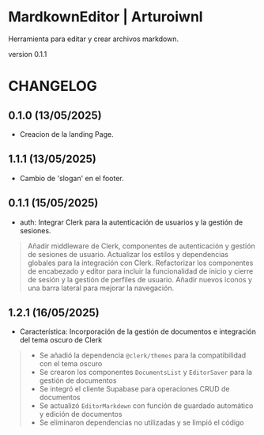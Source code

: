 # MardkownEditor | Arturoiwnl

Herramienta para editar y crear archivos markdown.

version 0.1.1

# CHANGELOG
## 0.1.0 (13/05/2025)
- Creacion de la landing Page.
## 1.1.1 (13/05/2025)
- Cambio de 'slogan' en el footer.
## 0.1.1 (15/05/2025)
 - auth: Integrar Clerk para la autenticación de usuarios y la gestión de sesiones.

> Añadir middleware de Clerk, componentes de autenticación y gestión de sesiones de 
> usuario. Actualizar los estilos y dependencias globales para la integración con Clerk. 
> Refactorizar los componentes de encabezado y editor para incluir la funcionalidad de
> inicio y cierre de sesión y la gestión de perfiles de usuario. Añadir nuevos iconos y
> una barra lateral para mejorar la navegación.
## 1.2.1 (16/05/2025)
- Característica: Incorporación de la gestión de documentos e integración del tema oscuro de Clerk

> - Se añadió la dependencia `@clerk/themes` para la compatibilidad con el tema oscuro
> - Se crearon los componentes `DocumentsList` y `EditorSaver` para la gestión de documentos
> - Se integró el cliente Supabase para operaciones CRUD de documentos
> - Se actualizó `EditorMarkdown` con función de guardado automático y edición de documentos
> - Se eliminaron dependencias no utilizadas y se limpió el código
